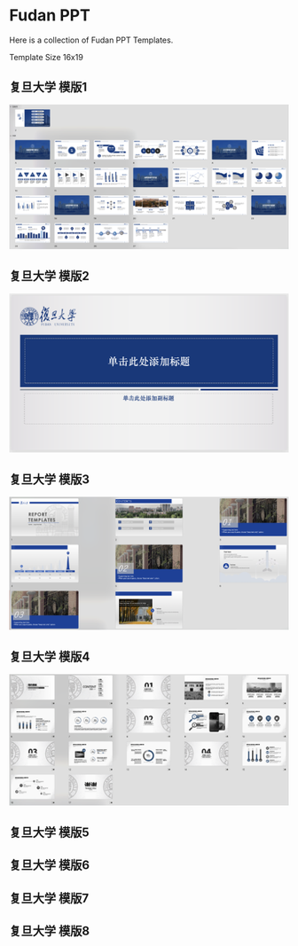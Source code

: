 # Fudan PPT
Here is a collection of Fudan PPT Templates.

Template Size 16x19

## 复旦大学 模版1
![Alt text](复旦大学模版1.png)

## 复旦大学 模版2
![Alt text](复旦大学模版2.png)


## 复旦大学 模版3
![Alt text](复旦大学模版3.png)

## 复旦大学 模版4
![Alt text](复旦大学模版4.png)

## 复旦大学 模版5

## 复旦大学 模版6

## 复旦大学 模版7

## 复旦大学 模版8



